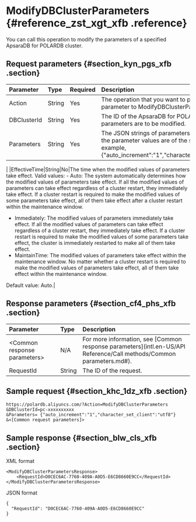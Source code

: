 # ModifyDBClusterParameters {#reference_zst_xgt_xfb .reference}

You can call this operation to modify the parameters of a specified ApsaraDB for POLARDB cluster.

## Request parameters {#section_kyn_pgs_xfb .section}

|Parameter|Type|Required|Description|
|:--------|:---|:-------|:----------|
|Action|String|Yes|The operation that you want to perform. Set this parameter to ModifyDBClusterParameters.|
|DBClusterId|String|Yes|The ID of the ApsaraDB for POLARDB cluster whose parameters are to be modified.|
|Parameters|String|Yes|The JSON strings of parameters and their values. All the parameter values are of the string type. For example, \{"auto\_increment":"1","character\_set\_client":"utf8"\}.

 |
|EffectiveTime|String|No|The time when the modified values of parameters take effect. Valid values: -   Auto: The system automatically determines how the modified values of parameters take effect. If all the modified values of parameters can take effect regardless of a cluster restart, they immediately take effect. If a cluster restart is required to make the modified values of some parameters take effect, all of them take effect after a cluster restart within the maintenance window.
-   Immediately: The modified values of parameters immediately take effect. If all the modified values of parameters can take effect regardless of a cluster restart, they immediately take effect. If a cluster restart is required to make the modified values of some parameters take effect, the cluster is immediately restarted to make all of them take effect.
-   MaintainTime: The modified values of parameters take effect within the maintenance window. No matter whether a cluster restart is required to make the modified values of parameters take effect, all of them take effect within the maintenance window.

 Default value: Auto.|

## Response parameters {#section_cf4_phs_xfb .section}

|Parameter|Type|Description|
|:--------|:---|:----------|
|<Common response parameters\>|N/A|For more information, see [Common response parameters](intl.en-US/API Reference/Call methods/Common parameters.md#).|
|RequestId|String|The ID of the request.|

## Sample request {#section_khc_1dz_xfb .section}

``` {#codeblock_xku_mik_t49}
https://polardb.aliyuncs.com/?Action=ModifyDBClusterParameters
&DBClusterId=pc-xxxxxxxxxx
&Parameters= {"auto_increment":"1","character_set_client":"utf8"}
&<[Common request parameters]>
```

## Sample response {#section_blw_cls_xfb .section}

XML format

``` {#codeblock_dr4_vqw_xzu}
<ModifyDBClusterParametersResponse>  
    <RequestId>D0CEC6AC-7760-409A-A0D5-E6CD8660E9CC</RequestId>
</ModifyDBClusterParametersResponse>
```

JSON format

``` {#codeblock_ysl_7mn_adx}
{
  "RequestId": "D0CEC6AC-7760-409A-A0D5-E6CD8660E9CC"
}
```

